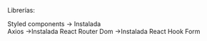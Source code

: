 Librerías:

Styled components -> Instalada<br>
Axios ->Instalada
React Router Dom ->Instalada
React Hook Form
